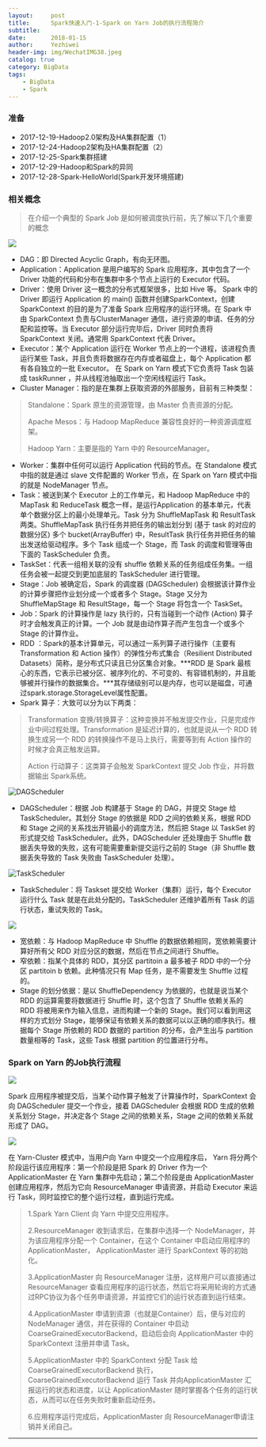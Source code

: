 ```yaml
---
layout:     post
title:      Spark快速入门-1-Spark on Yarn Job的执行流程简介
subtitle:   
date:       2018-01-15
author:     Yezhiwei
header-img: img/WechatIMG38.jpeg
catalog: true
category: BigData
tags:
    - BigData
    - Spark
---
```


### 准备

* 2017-12-19-Hadoop2.0架构及HA集群配置（1）
* 2017-12-24-Hadoop2架构及HA集群配置（2）
* 2017-12-25-Spark集群搭建
* 2017-12-29-Hadoop和Spark的异同
* 2017-12-28-Spark-HelloWorld(Spark开发环境搭建)

### 相关概念

> 在介绍一个典型的 Spark Job 是如何被调度执行前，先了解以下几个重要的概念

![](https://ws2.sinaimg.cn/large/006tKfTcly1fncvn069uej30gk07ygln.jpg)

* DAG：即 Directed Acyclic Graph，有向无环图。
* Application：Application 是用户编写的 Spark 应用程序，其中包含了一个 Driver 功能的代码和分布在集群中多个节点上运行的 Executor 代码。
* Driver：使用 Driver 这一概念的分布式框架很多，比如 Hive 等。 Spark 中的 Driver 即运行 Application 的 main() 函数并创建SparkContext，创建 SparkContext 的目的是为了准备 Spark 应用程序的运行环境。在 Spark 中由 SparkContext 负责与ClusterManager 通信，进行资源的申请、任务的分配和监控等。当 Executor 部分运行完毕后，Driver 同时负责将 SparkContext 关闭。通常用 SparkContext 代表 Driver。
* Executor：某个 Application 运行在 Worker 节点上的一个进程，该进程负责运行某些 Task，并且负责将数据存在内存或者磁盘上，每个 Application 都有各自独立的一批 Executor。 在 Spark on Yarn 模式下它负责将 Task 包装成 taskRunner ，并从线程池抽取出一个空闲线程运行 Task。
* Cluster Manager：指的是在集群上获取资源的外部服务，目前有三种类型：

> Standalone：Spark 原生的资源管理，由 Master 负责资源的分配。
> 
> Apache Mesos：与 Hadoop MapReduce 兼容性良好的一种资源调度框架。
> 
> Hadoop Yarn：主要是指的 Yarn 中的 ResourceManager。

* Worker：集群中任何可以运行 Application 代码的节点。在 Standalone 模式中指的就是通过 slave 文件配置的 Worker 节点，在 Spark on Yarn 模式中指的就是 NodeManager 节点。
* Task：被送到某个 Executor 上的工作单元，和 Hadoop MapReduce 中的 MapTask 和 ReduceTask 概念一样，是运行Application 的基本单元，代表单个数据分区上的最小处理单元。Task 分为 ShuffleMapTask 和 ResultTask 两类。ShuffleMapTask 执行任务并把任务的输出划分到 (基于 task 的对应的数据分区) 多个 bucket(ArrayBuffer) 中，ResultTask 执行任务并把任务的输出发送给驱动程序。多个 Task 组成一个 Stage，而 Task 的调度和管理等由下面的 TaskScheduler 负责。
* TaskSet：代表一组相关联的没有 shuffle 依赖关系的任务组成任务集。一组任务会被一起提交到更加底层的 TaskScheduler 进行管理。
* Stage：Job 被确定后，Spark 的调度器 (DAGScheduler) 会根据该计算作业的计算步骤把作业划分成一个或者多个 Stage。Stage 又分为 ShuffleMapStage 和 ResultStage，每一个 Stage 将包含一个 TaskSet。
* Job：Spark 的计算操作是 lazy 执行的，只有当碰到一个动作 (Action) 算子时才会触发真正的计算。一个 Job 就是由动作算子而产生包含一个或多个 Stage 的计算作业。
* RDD ：Spark的基本计算单元，可以通过一系列算子进行操作（主要有 Transformation 和 Action 操作）的弹性分布式集合（Resilient Distributed Datasets）简称，是分布式只读且已分区集合对象。***RDD 是 Spark 最核心的东西，它表示已被分区、被序列化的、不可变的、有容错机制的，并且能够被并行操作的数据集合。***其存储级别可以是内存，也可以是磁盘，可通过spark.storage.StorageLevel属性配置。
* Spark 算子：大致可以分为以下两类：

> Transformation 变换/转换算子：这种变换并不触发提交作业，只是完成作业中间过程处理。Transformation 是延迟计算的，也就是说从一个 RDD 转换生成另一个 RDD 的转换操作不是马上执行，需要等到有 Action 操作的时候才会真正触发运算。
> 
> Action 行动算子：这类算子会触发 SparkContext 提交 Job 作业，并将数据输出 Spark系统。
> 

![DAGScheduler](https://tva2.sinaimg.cn/large/006tKfTcly1fndgd4p883j30hz0810sy.jpg)

* DAGScheduler：根据 Job 构建基于 Stage 的 DAG，并提交 Stage 给 TaskScheduler。其划分 Stage 的依据是 RDD 之间的依赖关系，根据 RDD 和 Stage 之间的关系找出开销最小的调度方法，然后把 Stage 以 TaskSet 的形式提交给 TaskScheduler。此外，DAGScheduler 还处理由于 Shuffle 数据丢失导致的失败，这有可能需要重新提交运行之前的 Stage（非 Shuffle 数据丢失导致的 Task 失败由 TaskScheduler 处理）。 

![TaskScheduler](https://ws2.sinaimg.cn/large/006tKfTcly1fndge3c4p6j30ev07974c.jpg)

* TaskScheduler：将 Taskset 提交给 Worker（集群）运行，每个 Executor 运行什么 Task 就是在此处分配的。TaskScheduler 还维护着所有 Task 的运行状态，重试失败的 Task。

![](https://tva2.sinaimg.cn/large/006tKfTcly1fnd2c22o3oj30l309c449.jpg)

* 宽依赖：与 Hadoop MapReduce 中 Shuffle 的数据依赖相同，宽依赖需要计算好所有父 RDD 对应分区的数据，然后在节点之间进行 Shuffle。
* 窄依赖：指某个具体的 RDD，其分区 partitoin a 最多被子 RDD 中的一个分区 partitoin b 依赖。此种情况只有 Map 任务，是不需要发生 Shuffle 过程的。
* Stage 的划分依据：是以 ShuffleDependency 为依据的，也就是说当某个 RDD 的运算需要将数据进行 Shuffle 时，这个包含了 Shuffle 依赖关系的 RDD 将被用来作为输入信息，进而构建一个新的 Stage。我们可以看到用这样的方式划分 Stage，能够保证有依赖关系的数据可以以正确的顺序执行。根据每个 Stage 所依赖的 RDD 数据的 partition 的分布，会产生出与 partition 数量相等的 Task，这些 Task 根据 partition 的位置进行分布。
 
### Spark on Yarn 的Job执行流程


![](https://ws4.sinaimg.cn/large/006tKfTcly1fnd36ro2b1j311m0nazmn.jpg)

Spark 应用程序被提交后，当某个动作算子触发了计算操作时，SparkContext 会向 DAGScheduler 提交一个作业，接着 DAGScheduler 会根据 RDD 生成的依赖关系划分 Stage，并决定各个 Stage 之间的依赖关系，Stage 之间的依赖关系就形成了 DAG。

![](https://tva2.sinaimg.cn/large/006tKfTcly1fnd3l4sqwyj30if0csjs8.jpg)

在 Yarn-Cluster 模式中，当用户向 Yarn 中提交一个应用程序后， Yarn 将分两个阶段运行该应用程序：第一个阶段是把 Spark 的 Driver   作为一个 ApplicationMaster 在 Yarn 集群中先启动；第二个阶段是由 ApplicationMaster 创建应用程序，然后为它向 ResourceManager 申请资源，并启动 Executor 来运行 Task，同时监控它的整个运行过程，直到运行完成。 

> 1.Spark Yarn Client 向 Yarn 中提交应用程序。
> 
> 2.ResourceManager 收到请求后，在集群中选择一个 NodeManager，并为该应用程序分配一个 Container，在这个 Container 中启动应用程序的 ApplicationMaster， ApplicationMaster 进行 SparkContext 等的初始化。
> 
> 3.ApplicationMaster 向 ResourceManager 注册，这样用户可以直接通过 ResourceManager 查看应用程序的运行状态，然后它将采用轮询的方式通过RPC协议为各个任务申请资源，并监控它们的运行状态直到运行结束。
> 
> 4.ApplicationMaster 申请到资源（也就是Container）后，便与对应的 NodeManager 通信，并在获得的 Container 中启动 CoarseGrainedExecutorBackend，启动后会向 ApplicationMaster 中的 SparkContext 注册并申请 Task。
> 
> 5.ApplicationMaster 中的 SparkContext 分配 Task 给 CoarseGrainedExecutorBackend 执行，CoarseGrainedExecutorBackend 运行 Task 并向ApplicationMaster 汇报运行的状态和进度，以让 ApplicationMaster 随时掌握各个任务的运行状态，从而可以在任务失败时重新启动任务。
> 
> 6.应用程序运行完成后，ApplicationMaster 向 ResourceManager申请注销并关闭自己。

***







